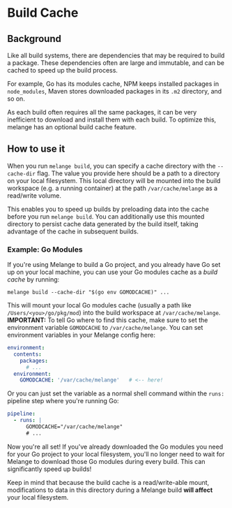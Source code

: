 # Build Cache

## Background

Like all build systems, there are dependencies that may be required to build a package. These dependencies often are large and immutable, and can be cached to speed up the build process.

For example, Go has its modules cache, NPM keeps installed packages in `node_modules`, Maven stores downloaded
packages in its `.m2` directory, and so on.

As each build often requires all the same packages, it can be very inefficient to download and install them with each build. To optimize this, melange has an optional build cache feature.

## How to use it

When you run `melange build`, you can specify a cache directory with the `--cache-dir` flag. The value you provide here should be a path to a directory on your local filesystem. This local directory will be mounted into the build workspace (e.g. a running container) at the path `/var/cache/melange` as a read/write volume.

This enables you to speed up builds by preloading data into the cache before you run `melange build`. You can additionally use this mounted directory to persist cache data generated by the build itself, taking advantage of the cache in subsequent builds.

### Example: Go Modules

If you're using Melange to build a Go project, and you already have Go set up on your local machine, you can use your Go modules cache as a _build cache_ by running:

```shell
melange build --cache-dir "$(go env GOMODCACHE)" ...
```

This will mount your local Go modules cache (usually a path like `/Users/<you>/go/pkg/mod`) into the build workspace at `/var/cache/melange`. **IMPORTANT:** To tell Go where to find this cache, make sure to set the environment variable `GOMODCACHE` to `/var/cache/melange`. You can set environment variables in your Melange config here:

```yaml
environment:
  contents:
    packages:
      # ...
  environment:
    GOMODCACHE: '/var/cache/melange'   # <-- here!
```

Or you can just set the variable as a normal shell command within the `runs:` pipeline step where you're running Go:

```yaml
pipeline:
  - runs: |
      GOMODCACHE="/var/cache/melange"
      # ...
```

Now you're all set! If you've already downloaded the Go modules you need for your Go project to your local filesystem, you'll no longer need to wait for Melange to download those Go modules during every build. This can significantly speed up builds! 

Keep in mind that because the build cache is a read/write-able mount, modifications to data in this directory during a Melange build **will affect** your local filesystem.